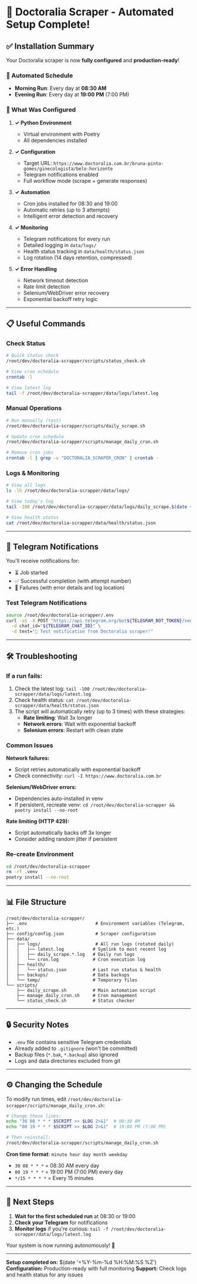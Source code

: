 # 🎯 Doctoralia Scraper - Automated Setup Complete!

## ✅ Installation Summary

Your Doctoralia scraper is now **fully configured** and **production-ready**!

### 📅 Automated Schedule
- **Morning Run**: Every day at **08:30 AM**
- **Evening Run**: Every day at **19:00 PM** (7:00 PM)

### 🔧 What Was Configured

1. **✓ Python Environment**
   - Virtual environment with Poetry
   - All dependencies installed

2. **✓ Configuration**
   - Target URL: `https://www.doctoralia.com.br/bruna-pinto-gomes/ginecologista/belo-horizonte`
   - Telegram notifications enabled
   - Full workflow mode (scrape + generate responses)

3. **✓ Automation**
   - Cron jobs installed for 08:30 and 19:00
   - Automatic retries (up to 3 attempts)
   - Intelligent error detection and recovery

4. **✓ Monitoring**
   - Telegram notifications for every run
   - Detailed logging in `data/logs/`
   - Health status tracking in `data/health/status.json`
   - Log rotation (14 days retention, compressed)

5. **✓ Error Handling**
   - Network timeout detection
   - Rate limit detection
   - Selenium/WebDriver error recovery
   - Exponential backoff retry logic

---

## 📋 Useful Commands

### Check Status
```bash
# Quick status check
/root/dev/doctoralia-scrapper/scripts/status_check.sh

# View cron schedule
crontab -l

# View latest log
tail -f /root/dev/doctoralia-scrapper/data/logs/latest.log
```

### Manual Operations
```bash
# Run manually (test)
/root/dev/doctoralia-scrapper/scripts/daily_scrape.sh

# Update cron schedule
/root/dev/doctoralia-scrapper/scripts/manage_daily_cron.sh

# Remove cron jobs
crontab -l | grep -v "DOCTORALIA_SCRAPER_CRON" | crontab -
```

### Logs & Monitoring
```bash
# View all logs
ls -lh /root/dev/doctoralia-scrapper/data/logs/

# View today's log
tail -100 /root/dev/doctoralia-scrapper/data/logs/daily_scrape.$(date +%F).log

# View health status
cat /root/dev/doctoralia-scrapper/data/health/status.json
```

---

## 📱 Telegram Notifications

You'll receive notifications for:
- ⏳ Job started
- ✅ Successful completion (with attempt number)
- 🔴 Failures (with error details and log location)

### Test Telegram Notifications
```bash
source /root/dev/doctoralia-scrapper/.env
curl -sS -X POST "https://api.telegram.org/bot${TELEGRAM_BOT_TOKEN}/sendMessage" \
  -d chat_id="${TELEGRAM_CHAT_ID}" \
  -d text="🧪 Test notification from Doctoralia scraper!"
```

---

## 🛠️ Troubleshooting

### If a run fails:
1. Check the latest log: `tail -100 /root/dev/doctoralia-scrapper/data/logs/latest.log`
2. Check health status: `cat /root/dev/doctoralia-scrapper/data/health/status.json`
3. The script will automatically retry (up to 3 times) with these strategies:
   - **Rate limiting**: Wait 3x longer
   - **Network errors**: Wait with exponential backoff
   - **Selenium errors**: Restart with clean state

### Common Issues

**Network failures:**
- Script retries automatically with exponential backoff
- Check connectivity: `curl -I https://www.doctoralia.com.br`

**Selenium/WebDriver errors:**
- Dependencies auto-installed in venv
- If persistent, recreate venv: `cd /root/dev/doctoralia-scrapper && poetry install --no-root`

**Rate limiting (HTTP 429):**
- Script automatically backs off 3x longer
- Consider adding random jitter if persistent

### Re-create Environment
```bash
cd /root/dev/doctoralia-scrapper
rm -rf .venv
poetry install --no-root
```

---

## 📊 File Structure

```
/root/dev/doctoralia-scrapper/
├── .env                          # Environment variables (Telegram, etc.)
├── config/config.json            # Scraper configuration
├── data/
│   ├── logs/                     # All run logs (rotated daily)
│   │   ├── latest.log           # Symlink to most recent log
│   │   ├── daily_scrape.*.log   # Daily run logs
│   │   └── cron.log             # Cron execution log
│   ├── health/
│   │   └── status.json          # Last run status & health
│   ├── backups/                 # Data backups
│   └── temp/                    # Temporary files
└── scripts/
    ├── daily_scrape.sh          # Main automation script
    ├── manage_daily_cron.sh     # Cron management
    └── status_check.sh          # Status checker
```

---

## 🔒 Security Notes

- `.env` file contains sensitive Telegram credentials
- Already added to `.gitignore` (won't be committed)
- Backup files (`*.bak`, `*.backup`) also ignored
- Logs and data directories excluded from git

---

## ⚙️ Changing the Schedule

To modify run times, edit `/root/dev/doctoralia-scrapper/scripts/manage_daily_cron.sh`:

```bash
# Change these lines:
echo "30 08 * * * $SCRIPT >> $LOG 2>&1"  # 08:30 AM
echo "00 19 * * * $SCRIPT >> $LOG 2>&1"  # 19:00 PM (7:00 PM)

# Then reinstall:
/root/dev/doctoralia-scrapper/scripts/manage_daily_cron.sh
```

**Cron time format**: `minute hour day month weekday`
- `30 08 * * *` = 08:30 AM every day
- `00 19 * * *` = 19:00 PM (7:00 PM) every day
- `*/15 * * * *` = Every 15 minutes

---

## 🎉 Next Steps

1. **Wait for the first scheduled run** at 08:30 or 19:00
2. **Check your Telegram** for notifications
3. **Monitor logs** if you're curious: `tail -f /root/dev/doctoralia-scrapper/data/logs/latest.log`

Your system is now running autonomously! 🚀

---

**Setup completed on:** $(date '+%Y-%m-%d %H:%M:%S %Z')
**Configuration:** Production-ready with full monitoring
**Support:** Check logs and health status for any issues
